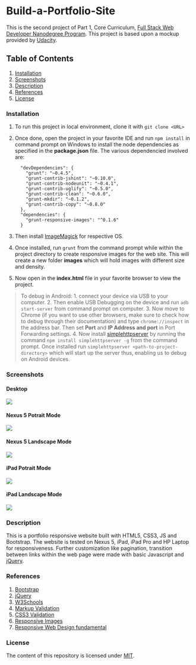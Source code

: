 # Build-a-Portfolio-Site

This is the second project of Part 1, Core Curriculum, [Full Stack Web Developer Nanodegree Program](https://in.udacity.com/course/full-stack-web-developer-nanodegree--nd004/). This project is based upon a mockup provided by [Udacity](http://www.udacity.com/).

## Table of Contents

  1. [Installation](#installation)
  2. [Screenshots](#screenshots)
  3. [Description](#description)
  4. [References](#references)
  5. [License](#license)
  
### Installation

  1. To run this project in local environment, clone it with `git clone <URL>`

  2. Once done, open the project in your favorite IDE and run `npm install` in command prompt on Windows to install the node dependencies as specified in the **package.json** file. The various dependencied involved are:
  
      ```
        "devDependencies": {
          "grunt": "~0.4.5",
          "grunt-contrib-jshint": "~0.10.0",
          "grunt-contrib-nodeunit": "~0.4.1",
          "grunt-contrib-uglify": "~0.5.0",
          "grunt-contrib-clean": "~0.6.0",
          "grunt-mkdir": "~0.1.2",
          "grunt-contrib-copy": "~0.8.0"
        },
        "dependencies": {
          "grunt-responsive-images": "^0.1.6"
        }
      ```
  
  3. Then install [ImageMagick](https://www.imagemagick.org/script/download.php) for respective OS.
  
  4. Once installed, run `grunt` from the command prompt while within the project directory to create responsive images for the web site. This will create a new folder **images** which will hold images with different size and density.
  
  5. Now open in the **index.html** file in your favorite browser to view the project.
  
 > To debug in Android: 
      1. connect your device via USB to your computer. 
      2. Then enable USB Debugging on the device and run `adb start-server` from command prompt on computer. 
      3. Now move to Chrome (if you want to use other browsers, make sure to check how to debug through their documentation) and type `chrome://inspect` in the address bar. Then set **Port** and **IP Address and port** in Port Forwarding settings.
      4. Now install [simplehttpserver](https://www.npmjs.com/package/simplehttpserver) by running the command `npm install simplehttpserver -g` from the command prompt. Once installed run `simplehttpserver <path-to-project-directory>` which will start up the server thus, enabling us to debug on Android devices.

### Screenshots

#### Desktop

![](https://lh3.googleusercontent.com/KUKLdilkqokwNgIUyRAxQUKTdIkvk-94Ab-wMJKGO_XG2WNbhAbZTg255eBocGWX1LcSxDZeYQUjl8w=w1366-h598-rw)

#### Nexus 5 Potrait Mode

![](https://lh3.googleusercontent.com/eUeUpwrTeSlVKwo9Hx1beKdKvUVU7wMetcl_IRuAiCSMmr9dKM_GsgMCvI9Q1XG5cosgwesn-XVRBq4=w1366-h598-rw)

#### Nexus 5 Landscape Mode

![](https://lh5.googleusercontent.com/W7RdtSmgAVbWUSBcnHuPB1_cU61LRtg4P7N3wbTymXand7gIFdKSXycV1iGqMlTOQHsyby7NRE12BeE=w1366-h598-rw)

#### iPad Potrait Mode

![](https://lh4.googleusercontent.com/pybPhPEAn74b3fBf-0C-iN2fnypLx6irY-HWs42xWFRcy5O9GuTnMSfVC1j5UsFe8UJlPVb6QrKQIl4=w1366-h598-rw)

#### iPad Landscape Mode

![](https://lh3.googleusercontent.com/dSSpmKY3jV_sAxEVMgoxe21r3OQFePzLFaJeNjdIPG9mbI6FS1L0r7AQ4349Me5enBbzDTPnvZBBTqw=w1366-h598-rw)

### Description

This is a portfolio responsive website built with HTML5, CSS3, JS and Bootstrap. The website is tested on Nexus 5, iPad, iPad Pro and HP Laptop for responsiveness. Further customization like pagination, transition between links within the web page were made with basic Javascript and [jQuery](https://jquery.com/).

### References

  1. [Bootstrap](http://getbootstrap.com/)
  2. [jQuery](https://jquery.com/)
  3. [W3Schools](https://www.w3schools.com/)
  4. [Markup Validation](https://validator.w3.org/)
  5. [CSS3 Validation](https://jigsaw.w3.org/css-validator/)
  6. [Responsive Images](https://www.udacity.com/course/responsive-images--ud882)
  7. [Responsive Web Design fundamental](https://www.udacity.com/course/responsive-web-design-fundamentals--ud893)
  
### License

The content of this repository is licensed under [MIT](https://choosealicense.com/licenses/mit/).


